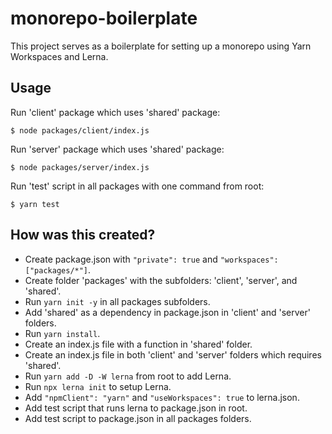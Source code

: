 # monorepo-boilerplate
This project serves as a boilerplate for setting up a monorepo using Yarn Workspaces and Lerna.

## Usage
Run 'client' package which uses 'shared' package:
```
$ node packages/client/index.js
```

Run 'server' package which uses 'shared' package:
```
$ node packages/server/index.js
```

Run 'test' script in all packages with one command from root:
```
$ yarn test
```

## How was this created?

* Create package.json with ```"private": true``` and ```"workspaces": ["packages/*"]```.
* Create folder 'packages' with the subfolders: 'client', 'server', and 'shared'.
* Run ```yarn init -y``` in all packages subfolders.
* Add 'shared' as a dependency in package.json in 'client' and 'server' folders.
* Run ```yarn install```.
* Create an index.js file with a function in 'shared' folder.
* Create an index.js file in both 'client' and 'server' folders which requires 'shared'.
* Run ```yarn add -D -W lerna``` from root to add Lerna.
* Run ```npx lerna init``` to setup Lerna.
* Add ```"npmClient": "yarn"``` and ```"useWorkspaces": true``` to lerna.json.
* Add test script that runs lerna to package.json in root.
* Add test script to package.json in all packages folders.
